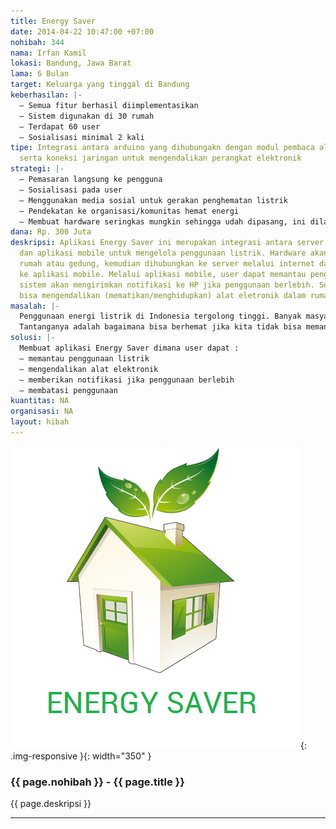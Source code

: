 ```yaml
---
title: Energy Saver
date: 2014-04-22 10:47:00 +07:00
nohibah: 344
nama: Irfan Kamil
lokasi: Bandung, Jawa Barat
lama: 6 Bulan
target: Keluarga yang tinggal di Bandung
keberhasilan: |-
  – Semua fitur berhasil diimplementasikan
  – Sistem digunakan di 30 rumah
  – Terdapat 60 user
  – Sosialisasi minimal 2 kali
tipe: Integrasi antara arduino yang dihubungakn dengan modul pembaca aliran listrik
  serta koneksi jaringan untuk mengendalikan perangkat elektronik
strategi: |-
  – Pemasaran langsung ke pengguna
  – Sosialisasi pada user
  – Menggunakan media sosial untuk gerakan penghematan listrik
  – Pendekatan ke organisasi/komunitas hemat energi
  – Membuat hardware seringkas mungkin sehingga udah dipasang, ini dilakukan dengan pengembangan protoype beberapa kali hingga ditemukan bentuk paling efisien
dana: Rp. 300 Juta
deskripsi: Aplikasi Energy Saver ini merupakan integrasi antara server, hardware,
  dan aplikasi mobile untuk mengelola penggunaan listrik. Hardware akan dipasang di
  rumah atau gedung, kemudian dihubungkan ke server melalui internet dan terhubung
  ke aplikasi mobile. Melalui aplikasi mobile, user dapat memantau penggunaan listrik,
  sistem akan mengirimkan notifikasi ke HP jika penggunaan berlebih. Selain itu user
  bisa mengendalikan (mematikan/menghidupkan) alat eletronik dalam rumah
masalah: |-
  Penggunaan energi listrik di Indonesia tergolong tinggi. Banyak masyarakat yang menggunakan listrik secara berlebihan, di sisi lain banyak daerah atau tempat yang belum mendapat akses listrik yang cukup, hal ini karena pemerintah memang belum sanggup menyediakan semua listrik yang dibutuhkan oleh masyarakat. Harga listrik pun semakin lama semakin meningkat, dengan adanya fakta tersebut kita perlu menggalakan gerakan hemat energi, pengehematan ini akan mengurangi pengeluaran kita untuk listrik dan membantu pemerataan konsumsi listrik.
  Tantanganya adalah bagaimana bisa berhemat jika kita tidak bisa memantau penggunaan listrik kita sendiri, oleh karena itu dengan adanya aplikasi ini kita bisa memantau penggunaan listrik kita dan mematikan alat elektronik yang boros energi langsung dari handphone kita
solusi: |-
  Membuat aplikasi Energy Saver dimana user dapat :
  – memantau penggunaan listrik
  – mengendalikan alat elektronik
  – memberikan notifikasi jika penggunaan berlebih
  – membatasi penggunaan
kuantitas: NA
organisasi: NA
layout: hibah
---
```


![344](/static/img/hibahcms/344.png){: .img-responsive }{: width="350" }

### {{ page.nohibah }} - {{ page.title }}

{{ page.deskripsi }}

---
